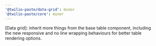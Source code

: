 ```yaml
---
'@twilio-paste/data-grid': minor
'@twilio-paste/core': minor
---
```


[Data grid]: inherit more things from the base table component, including the new responsive and no line wrapping behaviours for better table rendering options.
